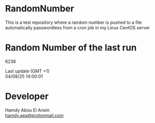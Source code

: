 # RandomNumber    
This is a test repository where a random number is pushed to a file automatically passwordless from a cron job in my Linux CentOS server    
# Random Number of the last run   
6236
      
Last update (GMT +1)    
04/08/25 14:00:01
# Developer    
Hamdy Abou El Anein   
hamdy.aea@protonmail.com
